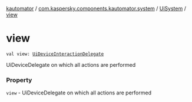 [kautomator](../../index.md) / [com.kaspersky.components.kautomator.system](../index.md) / [UiSystem](index.md) / [view](./view.md)

# view

`val view: `[`UiDeviceInteractionDelegate`](../../com.kaspersky.components.kautomator.intercept.delegate/-ui-device-interaction-delegate/index.md)

UiDeviceDelegate on which all actions are performed

### Property

`view` - UiDeviceDelegate on which all actions are performed
